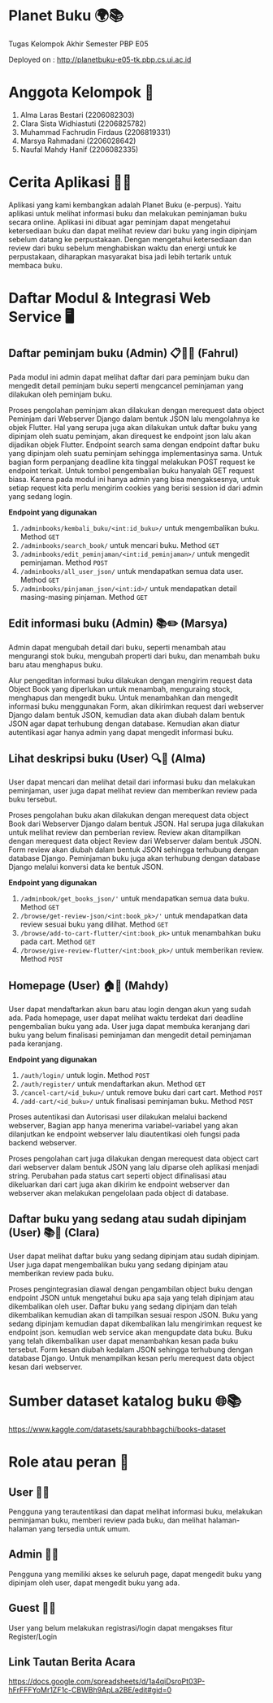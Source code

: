 # Planet Buku 🌍📚

Tugas Kelompok Akhir Semester PBP E05

Deployed on : http://planetbuku-e05-tk.pbp.cs.ui.ac.id

# Anggota Kelompok 👥

1. Alma Laras Bestari (2206082303)
2. Clara Sista Widhiastuti (2206825782)
3. Muhammad Fachrudin Firdaus (2206819331)
4. Marsya Rahmadani (2206028642)
5. Naufal Mahdy Hanif (2206082335)

# Cerita Aplikasi 📖🌐

Aplikasi yang kami kembangkan adalah Planet Buku (e-perpus). Yaitu aplikasi untuk melihat informasi buku dan melakukan peminjaman buku secara online. Aplikasi ini dibuat agar peminjam dapat mengetahui ketersediaan buku dan dapat melihat review dari buku yang ingin dipinjam sebelum datang ke perpustakaan. Dengan mengetahui ketersediaan dan review dari buku sebelum menghabiskan waktu dan energi untuk ke perpustakaan, diharapkan masyarakat bisa jadi lebih tertarik untuk membaca buku.

# Daftar Modul & Integrasi Web Service 🖥️

## Daftar peminjam buku (Admin) 📋👩‍💼 (Fahrul)
Pada modul ini admin dapat melihat daftar dari para peminjam buku dan mengedit detail peminjam buku seperti mengcancel peminjaman yang dilakukan oleh peminjam buku.

Proses pengolahan peminjam akan dilakukan dengan merequest data object Peminjam dari Webserver Django dalam bentuk JSON lalu mengolahnya ke objek Flutter. Hal yang serupa juga akan dilakukan untuk daftar buku yang dipinjam oleh suatu peminjam, akan direquest ke endpoint json lalu akan dijadikan objek Flutter. Endpoint search sama dengan endpoint daftar buku yang dipinjam oleh suatu peminjam sehingga implementasinya sama. Untuk bagian form perpanjang deadline kita tinggal melakukan POST request ke endpoint terkait. Untuk tombol pengembalian buku hanyalah GET request biasa. Karena pada modul ini hanya admin yang bisa mengaksesnya, untuk setiap request kita perlu mengirim cookies yang berisi session id dari admin yang sedang login.

**Endpoint yang digunakan**
  1. `/adminbooks/kembali_buku/<int:id_buku>/` untuk mengembalikan buku. Method `GET`
  2. `/adminbooks/search_book/` untuk mencari buku. Method `GET` 
  3. `/adminbooks/edit_peminjaman/<int:id_peminjaman>/` untuk mengedit peminjaman. Method `POST`
  4. `/adminbooks/all_user_json/` untuk mendapatkan semua data user. Method `GET`
  5. `/adminbooks/pinjaman_json/<int:id>/` untuk mendapatkan detail masing-masing pinjaman. Method `GET`
     
## Edit informasi buku (Admin) 📚✏️ (Marsya)
Admin dapat mengubah detail dari buku, seperti menambah atau mengurangi stok buku, mengubah properti dari buku, dan menambah buku baru atau menghapus buku.

Alur pengeditan informasi buku dilakukan dengan mengirim request data Object Book yang diperlukan untuk menambah, menguraing stock, menghapus dan mengedit buku. 
Untuk menambahkan dan mengedit informasi buku menggunakan Form, akan dikirimkan request dari webserver Django dalam bentuk JSON, kemudian data akan diubah dalam bentuk JSON agar dapat terhubung dengan database. Kemudian akan diatur autentikasi agar hanya admin yang dapat mengedit informasi buku.

## Lihat deskripsi buku (User) 🔍📖 (Alma)
User dapat mencari dan melihat detail dari informasi buku dan melakukan peminjaman, user juga dapat melihat review dan memberikan review pada buku tersebut.

Proses pengolahan buku akan dilakukan dengan merequest data object Book dari Webserver Django dalam bentuk JSON. Hal serupa juga dilakukan untuk melihat review dan pemberian review. Review akan ditampilkan dengan merequest data object Review dari Webserver dalam bentuk JSON. Form review akan diubah dalam bentuk JSON sehingga terhubung dengan database Django. Peminjaman buku juga akan terhubung dengan database Django melalui konversi data ke bentuk JSON.

**Endpoint yang digunakan**
1. `/adminbook/get_books_json/'` untuk mendapatkan semua data buku. Method `GET`
2. `/browse/get-review-json/<int:book_pk>/'` untuk mendapatkan data review sesuai buku yang dilihat. Method `GET`
3. `/browse/add-to-cart-flutter/<int:book_pk>` untuk menambahkan buku pada cart. Method `GET`
4. `/browse/give-review-flutter/<int:book_pk>/` untuk memberikan review. Method `POST`

## Homepage (User) 🏠📱 (Mahdy)
User dapat mendaftarkan akun baru atau login dengan akun yang sudah ada. Pada homepage, user dapat melihat waktu terdekat dari deadline pengembalian buku yang ada. User juga dapat membuka keranjang dari buku yang belum finalisasi peminjaman dan mengedit detail peminjaman pada keranjang.

**Endpoint yang digunakan**
  1. `/auth/login/` untuk login. Method `POST`
  2. `/auth/register/` untuk mendaftarkan akun. Method `GET` 
  3. `/cancel-cart/<id_buku>/` untuk remove buku dari cart cart. Method `POST`
  4. `/add-cart/<id_buku>/` untuk finalisasi peminjaman buku. Method `POST`

Proses autentikasi dan Autorisasi user dilakukan melalui backend webserver, Bagian app hanya menerima variabel-variabel yang akan dilanjutkan ke endpoint webserver lalu diautentikasi oleh fungsi pada backend webserver. 

Proses pengolahan cart juga dilakukan dengan merequest data object cart dari webserver dalam bentuk JSON yang lalu diparse oleh aplikasi menjadi string. Perubahan pada status cart seperti object difinalisasi atau dikeluarkan dari cart juga akan dikirim ke endpoint webserver dan webserver akan melakukan pengelolaan pada object di database.


## Daftar buku yang sedang atau sudah dipinjam (User) 📚🔄 (Clara)
User dapat melihat daftar buku yang sedang dipinjam atau sudah dipinjam. User juga dapat mengembalikan buku yang sedang dipinjam atau memberikan review pada buku.

Proses pengintegrasian diawal dengan pengambilan object buku dengan endpoint JSON untuk mengetahui buku apa saja yang telah dipinjam atau dikembalikan oleh user. Daftar buku yang sedang dipinjam dan telah dikembalikan kemudian akan di tampilkan sesuai respon JSON. Buku yang sedang dipinjam kemudian dapat dikembalikan lalu mengirimkan request ke endpoint json. kemudian web service akan mengupdate data buku. Buku yang telah dikembalikan user dapat menambahkan kesan pada buku tersebut. Form kesan diubah kedalam JSON sehingga terhubung dengan database Django. Untuk menampilkan kesan perlu merequest data object kesan dari webserver.

# Sumber dataset katalog buku 🌐📚
https://www.kaggle.com/datasets/saurabhbagchi/books-dataset

# Role atau peran 👤

## User 👩‍💻
Pengguna yang terautentikasi dan dapat melihat informasi buku, melakukan peminjaman buku, memberi review pada buku, dan melihat halaman-halaman yang tersedia untuk umum.

## Admin 👨‍💼
Pengguna yang memiliki akses ke seluruh page, dapat mengedit buku yang dipinjam oleh user, dapat mengedit buku yang ada.

## Guest 👥🚫
User yang belum melakukan registrasi/login dapat mengakses fitur Register/Login

## Link Tautan Berita Acara
https://docs.google.com/spreadsheets/d/1a4qiDsroPt03P-hFrFFFYoMr1ZF1c-CBWBh9ApLa2BE/edit#gid=0
